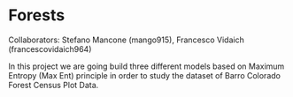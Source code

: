 # Forests
Collaborators: Stefano Mancone (mango915), Francesco Vidaich (francescovidaich964)

In this project we are going build three different models based on Maximum Entropy (Max Ent) principle in order to study the dataset of Barro Colorado Forest Census Plot Data.
